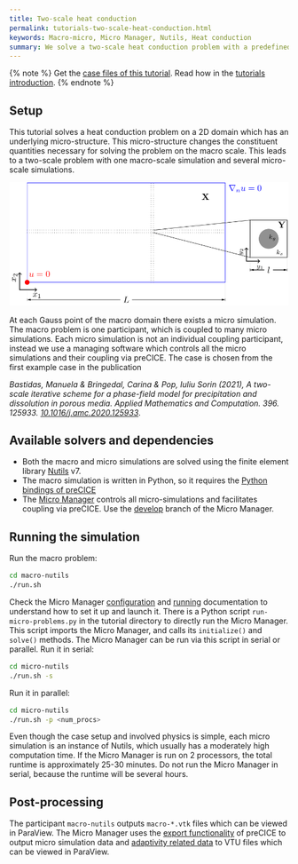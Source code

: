 ```yaml
---
title: Two-scale heat conduction
permalink: tutorials-two-scale-heat-conduction.html
keywords: Macro-micro, Micro Manager, Nutils, Heat conduction
summary: We solve a two-scale heat conduction problem with a predefined micro structure of two materials. One macro simulation is coupled to several micro simulations using the Micro Manager.
---
```


{% note %}
Get the [case files of this tutorial](https://github.com/precice/tutorials/tree/master/two-scale-heat-conduction). Read how in the [tutorials introduction](https://www.precice.org/tutorials.html).
{% endnote %}

## Setup

This tutorial solves a heat conduction problem on a 2D domain which has an underlying micro-structure. This micro-structure changes the constituent quantities necessary for solving the problem on the macro scale. This leads to a two-scale problem with one macro-scale simulation and several micro-scale simulations.

![Case setup of two-scale-heat-conduction case](images/tutorials-two-scale-heat-conduction-macro-micro-schematic.png)

At each Gauss point of the macro domain there exists a micro simulation. The macro problem is one participant, which is coupled to many micro simulations. Each micro simulation is not an individual coupling participant, instead we use a managing software which controls all the micro simulations and their coupling via preCICE. The case is chosen from the first example case in the publication

*Bastidas, Manuela & Bringedal, Carina & Pop, Iuliu Sorin (2021), A two-scale iterative scheme for a phase-field model for precipitation and dissolution in porous media. Applied Mathematics and Computation. 396. 125933. [10.1016/j.amc.2020.125933](https://doi.org/10.1016/j.amc.2020.125933)*.

## Available solvers and dependencies

* Both the macro and micro simulations are solved using the finite element library [Nutils](https://nutils.org/install.html) v7.
* The macro simulation is written in Python, so it requires the [Python bindings of preCICE](https://precice.org/installation-bindings-python.html)
* The [Micro Manager](https://precice.org/tooling-micro-manager-installation.html) controls all micro-simulations and facilitates coupling via preCICE. Use the [develop](https://github.com/precice/micro-manager/tree/develop) branch of the Micro Manager.

## Running the simulation

Run the macro problem:

```bash
cd macro-nutils
./run.sh
```

Check the Micro Manager [configuration](https://precice.org/tooling-micro-manager-configuration.html) and [running](https://precice.org/tooling-micro-manager-running.html) documentation to understand how to set it up and launch it. There is a Python script `run-micro-problems.py` in the tutorial directory to directly run the Micro Manager. This script imports the Micro Manager, and calls its `initialize()` and `solve()` methods. The Micro Manager can be run via this script in serial or parallel. Run it in serial:

```bash
cd micro-nutils
./run.sh -s
```

Run it in parallel:

```bash
cd micro-nutils
./run.sh -p <num_procs>
```

Even though the case setup and involved physics is simple, each micro simulation is an instance of Nutils, which usually has a moderately high computation time. If the Micro Manager is run on 2 processors, the total runtime is approximately 25-30 minutes. Do not run the Micro Manager in serial, because the runtime will be several hours.

## Post-processing

The participant `macro-nutils` outputs `macro-*.vtk` files which can be viewed in ParaView. The Micro Manager uses the [export functionality](https://precice.org/configuration-export.html#enabling-exporters) of preCICE to output micro simulation data and [adaptivity related data](https://precice.org/tooling-micro-manager-configuration.html#adding-adaptivity-in-the-precice-xml-configuration) to VTU files which can be viewed in ParaView.
